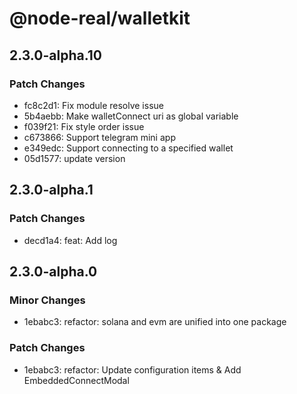 # @node-real/walletkit

## 2.3.0-alpha.10

### Patch Changes

- fc8c2d1: Fix module resolve issue
- 5b4aebb: Make walletConnect uri as global variable
- f039f21: Fix style order issue
- c673866: Support telegram mini app
- e349edc: Support connecting to a specified wallet
- 05d1577: update version

## 2.3.0-alpha.1

### Patch Changes

- decd1a4: feat: Add log

## 2.3.0-alpha.0

### Minor Changes

- 1ebabc3: refactor: solana and evm are unified into one package

### Patch Changes

- 1ebabc3: refactor: Update configuration items & Add EmbeddedConnectModal
